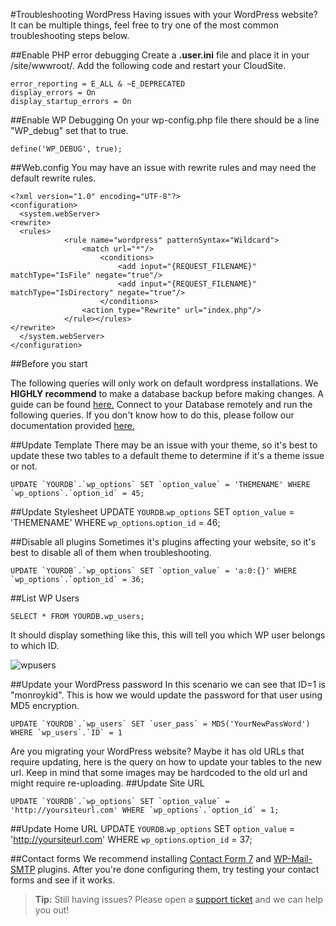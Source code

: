 #Troubleshooting WordPress
Having issues with your WordPress website? It can be multiple things, feel free to try one of the most common troubleshooting steps below.

##Enable PHP error debugging 
Create a **.user.ini** file and place it in your /site/wwwroot/. Add the following code and restart your CloudSite.

    
    error_reporting = E_ALL & ~E_DEPRECATED
    display_errors = On
    display_startup_errors = On


##Enable WP Debugging
On your wp-config.php file there should be a line "WP_debug" set that to true.

    define('WP_DEBUG', true);
##Web.config
You may have an issue with rewrite rules and may need the default rewrite rules.

    <?xml version="1.0" encoding="UTF-8"?>
    <configuration>
      <system.webServer>
    <rewrite>
      <rules>
    			<rule name="wordpress" patternSyntax="Wildcard">
    				<match url="*"/>
    					<conditions>
    						<add input="{REQUEST_FILENAME}" matchType="IsFile" negate="true"/>
    						<add input="{REQUEST_FILENAME}" matchType="IsDirectory" negate="true"/>
    					</conditions>
    				<action type="Rewrite" url="index.php"/>
    			</rule></rules>
    </rewrite>
      </system.webServer>
    </configuration>


##Before you start

The following queries will only work on default wordpress installations. We **HIGHLY recommend** to make a database backup before making changes. A guide can be found [here.](https://www.gearhost.com/documentation/how-to-backup-your-database) Connect to your Database remotely and run the following queries. If you don't know how to do this, please follow our documentation provided [here.](https://www.gearhost.com/documentation/connecting-to-mysql-database)

##Update Template
There may be an issue with your theme, so it's best to update these two tables to a default theme to determine if it's a theme issue or not.

    UPDATE `YOURDB`.`wp_options` SET `option_value` = 'THEMENAME' WHERE `wp_options`.`option_id` = 45;

##Update Stylesheet
    UPDATE `YOURDB`.`wp_options` SET `option_value` = 'THEMENAME' WHERE `wp_options`.`option_id` = 46;

##Disable all plugins
Sometimes it's plugins affecting your website, so it's best to disable all of them when troubleshooting.


    UPDATE `YOURDB`.`wp_options` SET `option_value` = 'a:0:{}' WHERE `wp_options`.`option_id` = 36;


##List WP Users

    SELECT * FROM YOURDB.wp_users;
It should display something like this, this will tell you which WP user belongs to which ID.

![wpusers](https://raw.githubusercontent.com/GearHost/docs/master/Images/wp_users_db_table.PNG)

##Update your WordPress password
In this scenario we can see that ID=1 is "monroykid". This is how we would update the password for that user using MD5 encryption.
    
    UPDATE `YOURDB`.`wp_users` SET `user_pass` = MD5('YourNewPassWord') WHERE `wp_users`.`ID` = 1

Are you migrating your WordPress website? Maybe it has old URLs that require updating, here is the query on how to update your tables to the new url. Keep in mind that some images may be hardcoded to the old url and might require re-uploading.
##Update Site URL

    UPDATE `YOURDB`.`wp_options` SET `option_value` = 'http://yoursiteurl.com' WHERE `wp_options`.`option_id` = 1;
##Update Home URL
    UPDATE `YOURDB`.`wp_options` SET `option_value` = 'http://yoursiteurl.com' WHERE `wp_options`.`option_id` = 37;


##Contact forms
We recommend installing [Contact Form 7](https://wordpress.org/plugins/contact-form-7/) and  [WP-Mail-SMTP](https://wordpress.org/plugins/wp-mail-smtp/) plugins. After you're done configuring them, try testing your contact forms and see if it works.

>**Tip:** Still having issues? Please open a [support ticket](https://www.gearhost.com/documentation/how-to-open-a-support-ticket) and we can help you out!